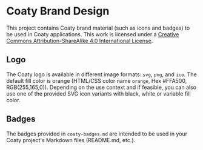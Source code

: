# Coaty Brand Design

This project contains Coaty brand material (such as icons and badges) to be
used in Coaty applications. This work is licensed under a
[Creative Commons Attribution-ShareAlike 4.0 International License](http://creativecommons.org/licenses/by-sa/4.0/).

## Logo

The Coaty logo is available in different image formats: `svg`, `png`, and `ico`.
The default fill color is orange (HTML/CSS color name `orange`, Hex #FFA500, RGB(255,165,0)).
Depending on the use context and if feasible, you can also use one of the provided SVG icon
variants with black, white or variable fill color.

## Badges

The badges provided in `coaty-badges.md` are intended to be used in your Coaty
project's Markdown files (README.md, etc.).
